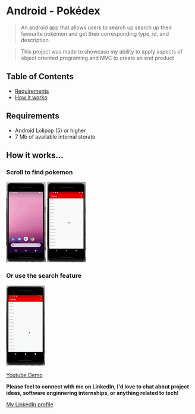 # Android - Pokédex
> An android app that allows users to search up search up their favourite pokémon and get their corresponding type, id, and description.

> This project was made to showcase my ability to apply aspects of object oriented programing and MVC to create an end product

## Table of Contents
* [Requirements](#requirements)
* [How it works](#how-it-works)

## Requirements
* Android Lolipop (5) or higher
* 7 Mb of available internal storate

## How it works...
### Scroll to find pokemon
![pokedex_scroll](./images/pokedex_0_cropped.gif "Pokedex Scroll")
![pokedex_find](./images/pokedex_1_cropped.gif "Pokedex Find")

### Or use the search feature
![pokedex_search](./images/pokedex_2_cropped.gif "Pokedex Search")

[Youtube Demo](https://youtu.be/jO8Q7Gc2fUM "Pokedex Demo")

__Please feel to connect with me on LinkedIn, I'd love to chat about project ideas, software enginnering internships, or anything related to tech!__

[My LinkedIn profile](https://www.linkedin.com/in/tmrahman/ "LinkedIn Profile")
